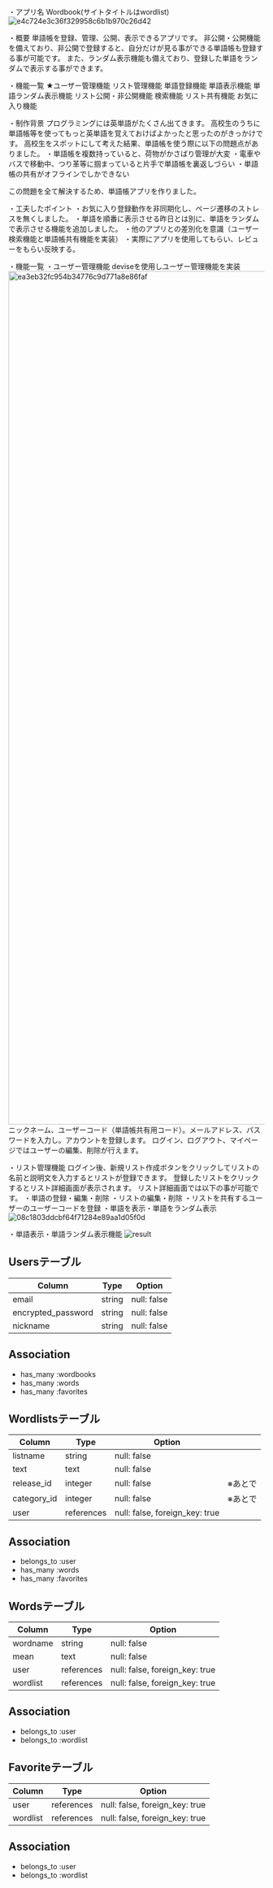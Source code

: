 ・アプリ名
  Wordbook(サイトタイトルはwordlist)
  ![e4c724e3c36f329958c6b1b970c26d42](https://user-images.githubusercontent.com/73679908/106473781-8d8d4200-64e7-11eb-9229-d56882e08acc.jpg)


・概要
  単語帳を登録、管理、公開、表示できるアプリです。
  非公開・公開機能を備えており、非公開で登録すると、自分だけが見る事ができる単語帳も登録する事が可能です。
  また、ランダム表示機能も備えており、登録した単語をランダムで表示する事ができます。


・機能一覧
★ユーザー管理機能
  リスト管理機能
  単語登録機能
  単語表示機能
  単語ランダム表示機能
  リスト公開・非公開機能
  検索機能
  リスト共有機能
  お気に入り機能

・制作背景
  プログラミングには英単語がたくさん出てきます。
  高校生のうちに単語帳等を使ってもっと英単語を覚えておけばよかったと思ったのがきっかけです。
  高校生をスポットにして考えた結果、単語帳を使う際に以下の問題点がありました。
    ・単語帳を複数持っていると、荷物がかさばり管理が大変
    ・電車やバスで移動中、つり革等に掴まっていると片手で単語帳を裏返しづらい
    ・単語帳の共有がオフラインでしかできない
  
  この問題を全て解決するため、単語帳アプリを作りました。

・工夫したポイント
  ・お気に入り登録動作を非同期化し、ページ遷移のストレスを無くしました。
  ・単語を順番に表示させる昨日とは別に、単語をランダムで表示させる機能を追加しました。
  ・他のアプリとの差別化を意識（ユーザー検索機能と単語帳共有機能を実装）
  ・実際にアプリを使用してもらい、レビューをもらい反映する。

・機能一覧
  ・ユーザー管理機能
    deviseを使用しユーザー管理機能を実装
    <img width="1680" alt="ea3eb32fc954b34776c9d771a8e86faf" src="https://user-images.githubusercontent.com/73679908/106474921-bd891500-64e8-11eb-93ec-aee5a0986ea7.png">
    ニックネーム、ユーザーコード（単語帳共有用コード）。メールアドレス、パスワードを入力し。アカウントを登録します。
    ログイン、ログアウト、マイページではユーザーの編集、削除が行えます。

  ・リスト管理機能
    ログイン後、新規リスト作成ボタンをクリックしてリストの名前と説明文を入力するとリストが登録できます。
    登録したリストをクリックするとリスト詳細画面が表示されます。
    リスト詳細画面では以下の事が可能です。
      ・単語の登録・編集・削除
      ・リストの編集・削除
      ・リストを共有するユーザーのユーザーコードを登録
      ・単語を表示・単語をランダム表示
    ![08c1803ddcbf64f71284e89aa1d05f0d](https://user-images.githubusercontent.com/73679908/106480980-4d31c200-64ef-11eb-8d9d-0635927a0168.jpg)

  ・単語表示・単語ランダム表示機能
    ![result](https://user-images.githubusercontent.com/73679908/106491693-77d54800-64fa-11eb-954b-e109da16e54c.gif)

















## Usersテーブル

| Column             | Type   | Option      |
| ------------------ | ------ | ----------- |
| email              | string | null: false |
| encrypted_password | string | null: false |
| nickname           | string | null: false |

## Association
- has_many :wordbooks
- has_many :words
- has_many :favorites


## Wordlistsテーブル

| Column      | Type       | Option                         |      |
| ----------- | ---------- | ------------------------------ | ---- |
| listname    | string     | null: false                    |      |
| text        | text       | null: false                    |      |
| release_id  | integer    | null: false                    | ※あとで |
| category_id | integer    | null: false                    | ※あとで |
| user        | references | null: false, foreign_key: true |      |

## Association

- belongs_to :user
- has_many :words
- has_many :favorites


## Wordsテーブル

| Column   | Type       | Option                         |
| -------- | ---------- | ------------------------------ |
| wordname | string     | null: false                    |
| mean     | text       | null: false                    |
| user     | references | null: false, foreign_key: true |
| wordlist | references | null: false, foreign_key: true |

## Association

- belongs_to :user
- belongs_to :wordlist

## Favoriteテーブル

| Column   | Type       | Option                         |
| -------- | ---------- | ------------------------------ |
| user     | references | null: false, foreign_key: true |
| wordlist | references | null: false, foreign_key: true |

## Association

- belongs_to :user
- belongs_to :wordlist